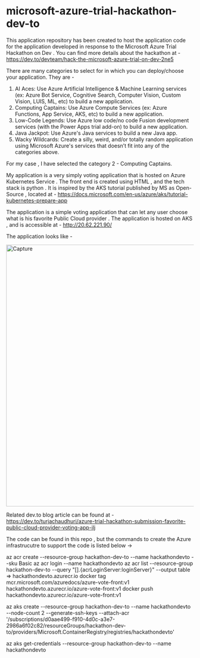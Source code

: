 # microsoft-azure-trial-hackathon-dev-to

This application repository has been created to host the application code for the application developed in response to the Microsoft Azure Trial Hackathon on Dev .
You can find more details about the hackathon at - https://dev.to/devteam/hack-the-microsoft-azure-trial-on-dev-2ne5

There are many categories to select for in which you can deploy/choose your application.
They are -
1. AI Aces: Use Azure Artificial Intelligence & Machine Learning services (ex: Azure Bot Service, Cognitive Search, Computer Vision, Custom Vision, LUIS, ML, etc) to build a new application.
2. Computing Captains: Use Azure Compute Services (ex: Azure Functions, App Service, AKS, etc) to build a new application.
3. Low-Code Legends: Use Azure low code/no code Fusion development services (with the Power Apps trial add-on) to build a new application.
4. Java Jackpot: Use Azure's Java services to build a new Java app.
5. Wacky Wildcards: Create a silly, weird, and/or totally random application using Microsoft Azure's services that doesn’t fit into any of the categories above.

For my case , I have selected the category 2 - Computing Captains.

My application is a very simply voting application that is hosted on Azure Kubernetes Service .
The front end is created using HTML , and the tech stack is python .
It is inspired by the AKS tutorial published by MS as Open-Source , located at - https://docs.microsoft.com/en-us/azure/aks/tutorial-kubernetes-prepare-app

The application is a simple voting application that can let any user choose what is his favorite Public Cloud provider .
The application is hosted on AKS , and is accessible at - http://20.62.221.90/

The application looks like - 

<img width="702" alt="Capture" src="https://user-images.githubusercontent.com/6042946/156921275-efcd8d2f-9e35-4c22-b87f-e314934af6c0.PNG">

Related dev.to blog article can be found at - https://dev.to/turjachaudhuri/azure-trial-hackathon-submission-favorite-public-cloud-provider-voting-app-ilj

The code can be found in this repo , but the commands to create the Azure infrastrucutre to support the code is listed below ->

az acr create --resource-group hackathon-dev-to --name hackathondevto --sku Basic
az acr login --name hackathondevto
az acr list --resource-group hackathon-dev-to --query "[].{acrLoginServer:loginServer}" --output table => hackathondevto.azurecr.io
docker tag mcr.microsoft.com/azuredocs/azure-vote-front:v1 hackathondevto.azurecr.io/azure-vote-front:v1
docker push hackathondevto.azurecr.io/azure-vote-front:v1

az aks create --resource-group hackathon-dev-to --name hackathondevto --node-count 2 --generate-ssh-keys --attach-acr '/subscriptions/d0aae499-f910-4d0c-a3e7-2986a6f02c82/resourceGroups/hackathon-dev-to/providers/Microsoft.ContainerRegistry/registries/hackathondevto'

az aks get-credentials --resource-group hackathon-dev-to --name hackathondevto


